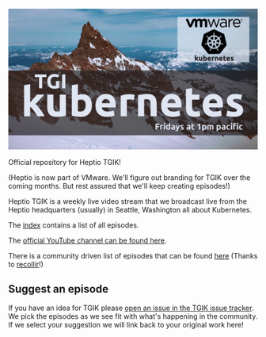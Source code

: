 <p align="center"><img src="tgik-repo.png" width="750"></p>


Official repository for Heptio TGIK!

(Heptio is now part of VMware. We'll figure out branding for TGIK over the coming months. But rest assured that we'll keep creating episodes!)

Heptio TGIK is a weekly live video stream that we broadcast live from the Heptio headquarters (usually) in Seattle, Washington all about Kubernetes.

The [index](playlist.md) contains a list of all episodes.

The [official YouTube channel can be found here](https://www.youtube.com/playlist?list=PL7bmigfV0EqQzxcNpmcdTJ9eFRPBe-iZa).

There is a community driven list of episodes that can be found [here](https://github.com/recollir/tgik-playlist) (Thanks to [recollir](https://github.com/recollir)!)

## Suggest an episode

If you have an idea for TGIK please [open an issue in the TGIK issue tracker](https://github.com/heptio/tgik/issues/new).
We pick the episodes as we see fit with what's happening in the community.
If we select your suggestion we will link back to your original work here!
